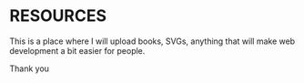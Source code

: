 # RESOURCES

This is a place where I will upload books, SVGs, anything that will make web development a bit easier for people.

Thank you
